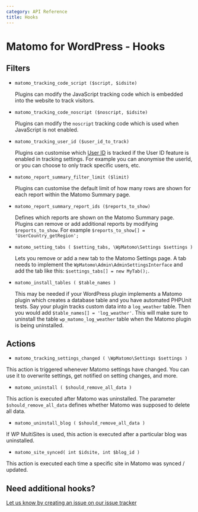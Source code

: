 ```yaml
---
category: API Reference
title: Hooks
---
```

# Matomo for WordPress - Hooks

## Filters

* `matomo_tracking_code_script ($script, $idsite)`

    Plugins can modify the JavaScript tracking code which is embedded into the website to track visitors.

* `matomo_tracking_code_noscript ($noscript, $idsite)`

    Plugins can modify the `noscript` tracking code which is used when JavaScript is not enabled.

* `matomo_tracking_user_id ($user_id_to_track)`

    Plugins can customise which [User ID](https://matomo.org/docs/user-id/) is tracked if the User ID feature is enabled in tracking settings. For example you can anonymise the userId, or you can choose to only track specific users, etc.

* `matomo_report_summary_filter_limit ($limit)`

    Plugins can customise the default limit of how many rows are shown for each report within the Matomo Summary page.

* `matomo_report_summary_report_ids ($reports_to_show)`

    Defines which reports are shown on the Matomo Summary page. Plugins can remove or add additional reports by modifying `$reports_to_show`. For example `$reports_to_show[] = 'UserCountry_getRegion';`

* `matomo_setting_tabs ( $setting_tabs, \WpMatomo\Settings $settings )`

    Lets you remove or add a new tab to the Matomo Settings page. A tab needs to implement the `WpMatomo\Admin\AdminSettingsInterface` and add the tab like this: `$settings_tabs[] = new MyTab();`.

* `matomo_install_tables ( $table_names )`

    This may be needed if your WordPress plugin implements a Matomo plugin which creates a database table and you have automated PHPUnit tests. Say your plugin tracks custom data into a `log_weather` table. Then you would add `$table_names[] = 'log_weather'`. This will make sure to uninstall the table `wp_matomo_log_weather` table when the Matomo plugin is being uninstalled.

## Actions

* `matomo_tracking_settings_changed ( \WpMatomo\Settings $settings )`

This action is triggered whenever Matomo settings have changed. You can use it to overwrite settings, get notified on setting changes, and more.

* `matomo_uninstall ( $should_remove_all_data )`

This action is executed after Matomo was uninstalled. The parameter `$should_remove_all_data` defines whether Matomo was supposed to delete all data.

* `matomo_uninstall_blog ( $should_remove_all_data )`

If WP MultiSites is used, this action is executed after a particular blog was uninstalled.

* `matomo_site_synced( int $idsite, int $blog_id )`

This action is executed each time a specific site in Matomo was synced / updated.

## Need additional hooks?

[Let us know by creating an issue on our issue tracker](https://github.com/matomo-org/wp-matomo/issues)